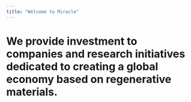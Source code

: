 ```yaml
---
title: "Welcome to Miracle"
---
```


# We provide investment to companies and research initiatives dedicated to creating a global economy based on regenerative materials.
